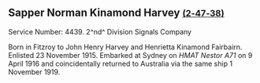 ## Sapper Norman Kinamond Harvey <small>[(2‑47‑38)](https://brisbane.discovereverafter.com/profile/31753392 "Go to Memorial Information" )</small>

Service Number: 4439. 2^nd^ Division Signals Company 

Born in Fitzroy to John Henry Harvey and Henrietta Kinamond Fairbairn. Enlisted 23 November 1915. Embarked at Sydney on *HMAT Nestor A71* on 9 April 1916 and coincidentally returned to Australia via the same ship 1 November 1919.
